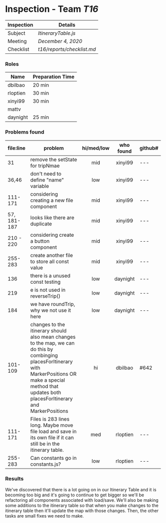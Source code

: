 # Inspection - Team *T16* 
 
| Inspection | Details |
| ----- | ----- |
| Subject | *ItineraryTable.js*|
| Meeting | *December 4, 2020* |
| Checklist | *t16/reports/checklist.md* |

### Roles

| Name | Preparation Time |
| ---- | ---- |
| dbilbao | 20 min |
| rloptien | 30 min |
| xinyi99 | 30 min |
| mattv | |
| daynight| 25 min |

### Problems found

| file:line | problem | hi/med/low | who found | github#  |
| --- | --- | :---: | :---: | --- |
| 31 | remove the setState for tripNmae| mid | xinyi99 | --- |
| 36,46| don't need to define "name" variable | low | xinyi99 | --- |
| 111-171 | considering creating a new file component | mid | xinyi99 | --- |
| 57, 181-187| looks like there are duplicate | mid | xinyi99 | --- |
| 210 - 220 |considering create a button component | mid | xinyi99 | --- |
| 255-283| create another file to store all const value | mid | xinyi99 | --- |
| 136 | there is a unused const testing | low | daynight | --- |
| 219 | e is not used in reverseTrip() | low | daynight | --- |
| 184 | we have roundTrip, why we not use it here | low | daynight | --- |
| 101-109 | changes to the itinerary should also mean changes to the map, we can do this by combinging placesForItinerary with MarkerPositions OR make a special method that updates both placesForItinerary and MarkerPositions | hi | dbilbao | #642 |
| 111-171 | Files is 283 lines long. Maybe move file load and save in its own file if it can still be in the itinerary table. | med | rloptien | --- |
| 255-283 | Can constants go in constants.js? | low | rloptien | --- |

### Results
We've discovered that there is a lot going on in our Itinerary Table and it is becoming too big and it's going to continue to get bigger so we'll be refactoring all components associated with load/save. We'll also be making some additions to the itinerary table so that when you make changes to the itinerary table then it'll update the map with those changes. Then, the other tasks are small fixes we need to make.
